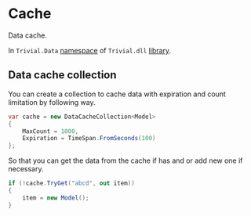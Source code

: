 # Cache

Data cache.

In `Trivial.Data` [namespace](./) of `Trivial.dll` [library](../).

## Data cache collection

You can create a collection to cache data with expiration and count limitation by following way.

```csharp
var cache = new DataCacheCollection<Model>
{
    MaxCount = 1000,
    Expiration = TimeSpan.FromSeconds(100)
};
```

So that you can get the data from the cache if has and or add new one if necessary.

```csharp
if (!cache.TryGet("abcd", out item))
{
    item = new Model();
}
```
